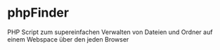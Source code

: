 phpFinder
=============

PHP Script zum supereinfachen Verwalten von Dateien und Ordner auf einem Webspace über den jeden Browser
